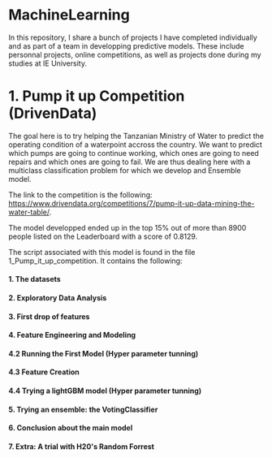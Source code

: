 # MachineLearning
In this repository, I share a bunch of projects I have completed individually and as part of a team in developping predictive models. These include personnal projects, online competitions, as well as projects done during my studies at IE University.

# 1. Pump it up Competition (DrivenData)
The goal here is to try helping the Tanzanian Ministry of Water to predict the operating condition of a waterpoint accross the country. We want to predict which pumps are going to continue working, which ones are going to need repairs and which ones are going to fail. We are thus dealing here with a multiclass classification problem for which we develop and Ensemble model. 

The link to the competition is the following: https://www.drivendata.org/competitions/7/pump-it-up-data-mining-the-water-table/. 

The model developped ended up in the top 15% out of more than 8900 people listed on the Leaderboard with a score of 0.8129.

The script associated with this model is found in the file 1_Pump_it_up_competition. It contains the following:
#### 1. The datasets
#### 2. Exploratory Data Analysis
#### 3. First drop of features
#### 4. Feature Engineering and Modeling
#### 4.2 Running the First Model (Hyper parameter tunning)
#### 4.3 Feature Creation 
#### 4.4 Trying a lightGBM model (Hyper parameter tunning)
#### 5. Trying an ensemble: the VotingClassifier
#### 6. Conclusion about the main model
#### 7. Extra: A trial with H20's Random Forrest 

